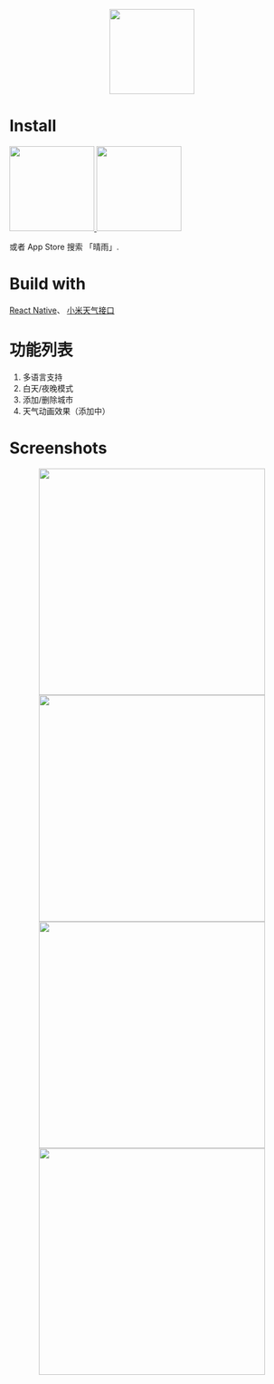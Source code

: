 <p align='center'>
<img width="150px" src="https://ws2.sinaimg.cn/large/006tKfTcgy1fttzxw3c7bj30e80e8aa1.jpg">
</p>

# Install
<a href="https://itunes.apple.com/cn/app/%E5%90%8C%E5%BF%97%E4%BA%A6%E5%87%A1%E4%BA%BA/id1245156371?mt=8" target="_blank"><img width="150px" src="https://ws4.sinaimg.cn/large/006tKfTcgy1fp1twubcxvj30as03mdfz.jpg">
</a>
<a href="http://oeu9bzhq1.bkt.clouddn.com/qaf/app-release.apk" target="_blank"><img width="150px" src="https://ws4.sinaimg.cn/large/006tKfTcgy1fsbuhw1s6nj30b203idg0.jpg">
</a>

或者 App Store 搜索 「晴雨」.

# Build with
[React Native](https://github.com/facebook/react-native)、
[小米天气接口](https://github.com/jokermonn/-Api)

# 功能列表
1. 多语言支持
2. 白天/夜晚模式
3. 添加/删除城市
4. 天气动画效果（添加中）

# Screenshots
<p align='center'>
<!-- <img src="https://ws3.sinaimg.cn/large/006tKfTcgy1fpdckwkw1pj31j60w4qox.jpg"> -->
<img width="400px" src="https://ws3.sinaimg.cn/large/006tKfTcgy1ftu00ugrypj30sw1euqb7.jpg">
<img width="400px" src="https://ws4.sinaimg.cn/large/006tKfTcgy1ftu00tyvkqj30sw1eu48d.jpg">
<img width="400px" src="https://ws2.sinaimg.cn/large/006tKfTcgy1ftu00r2u74j30sw1eu0z7.jpg">
<img width="400px" src="https://ws2.sinaimg.cn/large/006tKfTcgy1ftu00qgceuj30sw1eu459.jpg">

</p>
